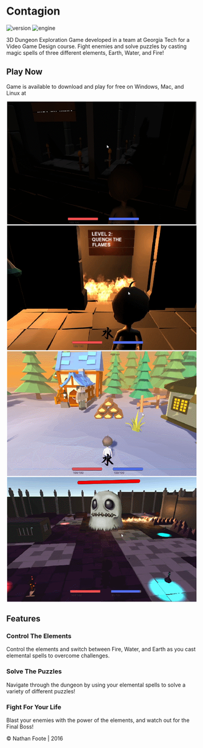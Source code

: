 # Contagion

![version](https://img.shields.io/badge/Version-1.0-green)
![engine](https://img.shields.io/badge/Engine-Unity-blue)

3D Dungeon Exploration Game developed in a team at Georgia Tech for a Video Game Design course.
Fight enemies and solve puzzles by casting magic spells of three different elements, Earth, Water, and Fire!

## Play Now

Game is available to download and play for free on Windows, Mac, and Linux at 

<p align="center">
  <img src="Fire.gif" />
  <img src="Water.gif" />
  <img src="Earth.gif" />
  <img src="Boss.gif" />
</p>

## Features

### Control The Elements

Control the elements and switch between Fire, Water, and Earth as you cast elemental spells to overcome challenges.

### Solve The Puzzles

Navigate through the dungeon by using your elemental spells to solve a variety of different puzzles!

### Fight For Your Life

Blast your enemies with the power of the elements, and watch out for the Final Boss!

© Nathan Foote | 2016
